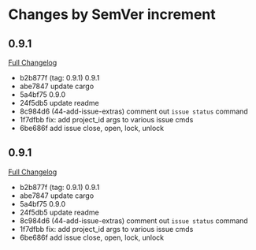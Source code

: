 # Changes by SemVer increment


## 0.9.1
[Full Changelog](https://github.com/bradwood/git-lab-rust/compare/0.9.0...0.9.1)

* b2b877f (tag: 0.9.1) 0.9.1
* abe7847 update cargo
* 5a4bf75 0.9.0
* 24f5db5 update readme
* 8c984d6 (44-add-issue-extras) comment out `issue status` command
* 1f7dfbb fix: add project_id args to various issue cmds
* 6be686f add issue close, open, lock, unlock

## 0.9.1
[Full Changelog](https://github.com/bradwood/git-lab-rust/compare/0.9.0...0.9.1)

* b2b877f (tag: 0.9.1) 0.9.1
* abe7847 update cargo
* 5a4bf75 0.9.0
* 24f5db5 update readme
* 8c984d6 (44-add-issue-extras) comment out `issue status` command
* 1f7dfbb fix: add project_id args to various issue cmds
* 6be686f add issue close, open, lock, unlock

